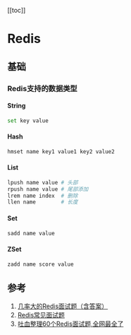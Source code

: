 [[toc]]

# Redis

## 基础

### Redis支持的数据类型

#### String
```bash
set key value
```

#### Hash

```bash
hmset name key1 value1 key2 value2
```

#### List

```bash
lpush name value # 头部
rpush name value # 尾部添加
lrem name index  # 删除
llen name        # 长度
```

#### Set

```bash
sadd name value
```

#### ZSet
```bash
zadd name score value
```

## 参考

1. [几率大的Redis面试题（含答案）](https://blog.csdn.net/Butterfly_resting/article/details/89668661)
2. [Redis常见面试题](https://www.cnblogs.com/jasontec/p/9699242.html)
3. [吐血整理60个Redis面试题,全网最全了](https://zhuanlan.zhihu.com/p/93515595)